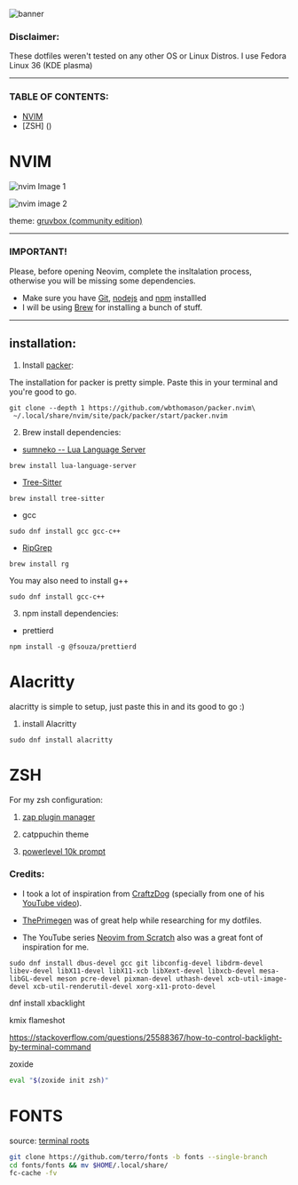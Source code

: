 <!-- vim:set ft=markdown -->

![banner](/images/banner.png)

### **Disclaimer:**

These dotfiles weren't tested on any other OS or Linux Distros. I use Fedora Linux 36 (KDE plasma)

---

### TABLE OF CONTENTS:

- [NVIM](https://github.com/gabinci/dotfiles#nvim)
- [ZSH] ()

# NVIM

![nvim Image 1](/images/nvim01.png)

![nvim image 2](/images/nvim02.png)

theme: [gruvbox (community edition)](https://github.com/gruvbox-community/gruvbox)

---

### **IMPORTANT!** <br>

Please, before opening Neovim, complete the insltalation process, otherwise you will be missing some dependencies.

- Make sure you have [Git](https://git-scm.com/), [nodejs](https://nodejs.org/) and [npm](https://www.npmjs.com/) installled
- I will be using [Brew](https://docs.brew.sh/Installation) for installing a bunch of stuff.

---

## installation:

1. Install [packer](https://github.com/wbthomason/packer.nvim):

The installation for packer is pretty simple. Paste this in your terminal and you're good to go.

```
git clone --depth 1 https://github.com/wbthomason/packer.nvim\
 ~/.local/share/nvim/site/pack/packer/start/packer.nvim
```

2. Brew install dependencies:

- [sumneko -- Lua Language Server](https://github.com/sumneko/lua-language-server#lua-language-server)

```
brew install lua-language-server
```

- [Tree-Sitter](https://github.com/tree-sitter/tree-sitter)

```
brew install tree-sitter
```

- gcc

```
sudo dnf install gcc gcc-c++
```

- [RipGrep](https://github.com/BurntSushi/ripgrep)

```
brew install rg
```

You may also need to install g++

```
sudo dnf install gcc-c++
```

3. npm install dependencies:

- prettierd

```
npm install -g @fsouza/prettierd
```

# Alacritty

alacritty is simple to setup, just paste this in and its good to go :)

1. install Alacritty

```
sudo dnf install alacritty
```

# ZSH

For my zsh configuration:

1. [zap plugin manager](https://github.com/zap-zsh/zap)

2. catppuchin theme

3. [powerlevel 10k prompt](https://github.com/romkatv/powerlevel10k)

### **Credits:**

- I took a lot of inspiration from [CraftzDog](https://github.com/craftzdog) (specially from one of his [YouTube video](https://www.youtube.com/watch?v=ajmK0ZNcM4Q&t)).

- [ThePrimegen](https://github.com/ThePrimeagen) was of great help while researching for my dotfiles.

- The YouTube series [Neovim from Scratch](https://www.youtube.com/watch?v=ctH-a-1eUME&list=PLhoH5vyxr6Qq41NFL4GvhFp-WLd5xzIzZ) also was a great font of inspiration for me.

```
sudo dnf install dbus-devel gcc git libconfig-devel libdrm-devel libev-devel libX11-devel libX11-xcb libXext-devel libxcb-devel mesa-libGL-devel meson pcre-devel pixman-devel uthash-devel xcb-util-image-devel xcb-util-renderutil-devel xorg-x11-proto-devel
```

dnf install xbacklight

kmix
flameshot

https://stackoverflow.com/questions/25588367/how-to-control-backlight-by-terminal-command

zoxide

```bash
eval "$(zoxide init zsh)"
```

# FONTS

source: [ terminal roots ](https://github.com/terroo)

```bash
git clone https://github.com/terro/fonts -b fonts --single-branch
cd fonts/fonts && mv $HOME/.local/share/
fc-cache -fv
```
